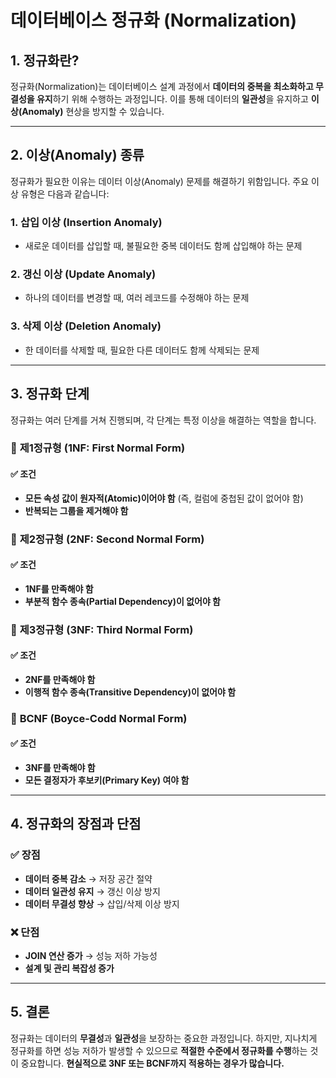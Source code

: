 # 데이터베이스 정규화 (Normalization)

## 1. 정규화란?
정규화(Normalization)는 데이터베이스 설계 과정에서 **데이터의 중복을 최소화하고 무결성을 유지**하기 위해 수행하는 과정입니다. 이를 통해 데이터의 **일관성**을 유지하고 **이상(Anomaly)** 현상을 방지할 수 있습니다.

---
## 2. 이상(Anomaly) 종류
정규화가 필요한 이유는 데이터 이상(Anomaly) 문제를 해결하기 위함입니다. 주요 이상 유형은 다음과 같습니다:

### 1. 삽입 이상 (Insertion Anomaly)
- 새로운 데이터를 삽입할 때, 불필요한 중복 데이터도 함께 삽입해야 하는 문제

### 2. 갱신 이상 (Update Anomaly)
- 하나의 데이터를 변경할 때, 여러 레코드를 수정해야 하는 문제

### 3. 삭제 이상 (Deletion Anomaly)
- 한 데이터를 삭제할 때, 필요한 다른 데이터도 함께 삭제되는 문제

---
## 3. 정규화 단계
정규화는 여러 단계를 거쳐 진행되며, 각 단계는 특정 이상을 해결하는 역할을 합니다.

### 🔹 **제1정규형 (1NF: First Normal Form)**
#### ✅ 조건
- **모든 속성 값이 원자적(Atomic)이어야 함** (즉, 컬럼에 중첩된 값이 없어야 함)
- **반복되는 그룹을 제거해야 함**

### 🔹 **제2정규형 (2NF: Second Normal Form)**
#### ✅ 조건
- **1NF를 만족해야 함**
- **부분적 함수 종속(Partial Dependency)이 없어야 함**

### 🔹 **제3정규형 (3NF: Third Normal Form)**
#### ✅ 조건
- **2NF를 만족해야 함**
- **이행적 함수 종속(Transitive Dependency)이 없어야 함**

### 🔹 **BCNF (Boyce-Codd Normal Form)**
#### ✅ 조건
- **3NF를 만족해야 함**
- **모든 결정자가 후보키(Primary Key) 여야 함**

---
## 4. 정규화의 장점과 단점

### ✅ 장점
- **데이터 중복 감소** → 저장 공간 절약
- **데이터 일관성 유지** → 갱신 이상 방지
- **데이터 무결성 향상** → 삽입/삭제 이상 방지

### ❌ 단점
- **JOIN 연산 증가** → 성능 저하 가능성
- **설계 및 관리 복잡성 증가**

---
## 5. 결론
정규화는 데이터의 **무결성**과 **일관성**을 보장하는 중요한 과정입니다. 하지만, 지나치게 정규화를 하면 성능 저하가 발생할 수 있으므로 **적절한 수준에서 정규화를 수행**하는 것이 중요합니다. **현실적으로 3NF 또는 BCNF까지 적용하는 경우가 많습니다.**

